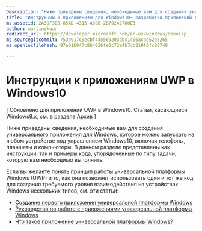 ```yaml
---
Description: "Ниже приведены сведения, необходимые вам для создания универсального приложения для Windows, которое можно запускать на любом устройстве под управлением Windows10, включая телефоны, планшеты и компьютеры."
title: "Инструкции к приложениям для Windows10— разработка приложений для Windows"
ms.assetid: 2A39F3D8-85AD-4315-A69B-2B79242780E3
author: martinekuan
redirect_url: https://developer.microsoft.com/en-us/windows/develop
ms.sourcegitcommit: 753a917c0ecbf445560203dbc1406acae52e5265
ms.openlocfilehash: 97e016047c864026fe0c72e4b7cb819f0fc80748

---
```



# Инструкции к приложениям UWP в Windows10

\[ Обновлено для приложений UWP в Windows10. Статьи, касающиеся Windows8.x, см. в разделе [Архив](http://go.microsoft.com/fwlink/p/?linkid=619132) \]

Ниже приведены сведения, необходимые вам для создания универсального приложения для Windows, которое можно запускать на любом устройстве под управлением Windows10, включая телефоны, планшеты и компьютеры. В данном разделе представлены как инструкции, так и примеры кода, упорядоченные по типу задачи, которую вам необходимо выполнить.

Если вы желаете понять принцип работы универсальной платформы Windows (UWP) и то, как она позволяет использовать один и тот же код для создания требуемого уровня взаимодействия на устройствах Windows нескольких типов, см. эти статьи:

-   [Создание первого приложения универсальной платформы Windows](get-started/create-a-hello-world-app-xaml-universal.md)
-   [Руководство по работе с приложениями универсальной платформы Windows](get-started/universal-application-platform-guide.md)
-   [Что такое приложение универсальной платформы Windows?](get-started/whats-a-uwp.md)




<!--HONumber=Jun16_HO4-->


